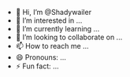 - 👋 Hi, I’m @Shadywailer
- 👀 I’m interested in ...
- 🌱 I’m currently learning ...
- 💞️ I’m looking to collaborate on ...
- 📫 How to reach me ...
- 😄 Pronouns: ...
- ⚡ Fun fact: ...

<!---
Shadywailer/Shadywailer is a ✨ special ✨ repository because its `README.md` (this file) appears on your GitHub profile.
You can click the Preview link to take a look at your changes.
--->
